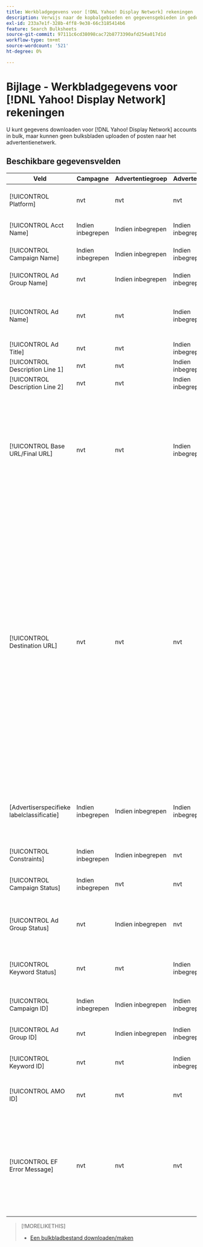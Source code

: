 ```yaml
---
title: Werkbladgegevens voor [!DNL Yahoo! Display Network] rekeningen
description: Verwijs naar de kopbalgebieden en gegevensgebieden in gedownloade bulksbladen voor [!DNL Yahoo! Display Network] rekeningen.
exl-id: 233a7e1f-328b-4ff8-9e38-66c3185414b6
feature: Search Bulksheets
source-git-commit: 97111c6cd38098cac72b8773390afd254a017d1d
workflow-type: tm+mt
source-wordcount: '521'
ht-degree: 0%

---
```


# Bijlage - Werkbladgegevens voor [!DNL Yahoo! Display Network] rekeningen

<!-- 
[Re-add "Required" to title, file name, and TOC if you add the ability to create/edit campaigns using YDN bulksheets. Then will also need to add more text below, like for the other SEs.]
-->

U kunt gegevens downloaden voor [!DNL Yahoo! Display Network] accounts in bulk, maar kunnen geen bulksbladen uploaden of posten naar het advertentienetwerk.

<!-- Hiding because this is probably too long a list to be useful.

## Available header fields

The following example shows data in comma-delimited values. If you're using tab-separated values, then the data looks different.

Platform,Acct Name,Campaign Name,Ad Group Name,Ad Name, Ad Title,Description Line 1,Description Line 2,Base URL/Final URL,Destination URL,[Advertiser-specific Label Classification],Bid Rules,Constraints,Campaign Status,Ad Group Status,Ad Status,Campaign ID,Ad Group ID,Ad ID,AMO ID,EF Error Message

-->

## Beschikbare gegevensvelden

| Veld | Campagne | Advertentiegroep | Advertentie | Beschrijving |
|----|----|----|----|----|
| [!UICONTROL Platform] | nvt | nvt | nvt | (Opgenomen in gegenereerde bulksbladen ter informatie) Het advertentieplatform. |
| [!UICONTROL Acct  Name] | Indien inbegrepen | Indien inbegrepen | Indien inbegrepen | De unieke naam die een advertentienetwerkaccount identificeert. |
| [!UICONTROL Campaign Name] | Indien inbegrepen | Indien inbegrepen | Indien inbegrepen | De unieke naam die een campagne voor een account identificeert. |
| [!UICONTROL Ad Group Name] | nvt | Indien inbegrepen | Indien inbegrepen | De unieke naam die een advertentiegroep identificeert. |
| [!UICONTROL Ad Name] | nvt | nvt | Indien inbegrepen | De unieke naam die de advertentie in een advertentiegroep identificeert. De maximumlengte is 50 tekens. |
| [!UICONTROL Ad Title] | nvt | nvt | Indien inbegrepen | De kop van een advertentie. |
| [!UICONTROL Description Line 1] | nvt | nvt | Indien inbegrepen | De eerste regel van de tekst van een advertentie. |
| [!UICONTROL Description Line 2] | nvt | nvt | Indien inbegrepen | De tweede regel van de tekst van een advertentie. |
| [!UICONTROL Base URL/Final URL] | nvt | nvt | Indien inbegrepen | De bestemmingspagina URL waaraan de eind - gebruikers worden genomen wanneer zij uw advertentie klikken, met inbegrip van om het even welke toevoegingsparameters die voor de campagne of de rekening worden gevormd. Basis/definitieve URLs op het sleutelwoordniveau treedt URLs op het advertentieniveau en hoger met voeten. |
| [!UICONTROL Destination URL] | nvt | nvt | nvt | (Opgenomen in gegenereerde bulksbladen voor informatiedoeleinden; niet gepost naar het advertentienetwerk) Voor accounts met doel-URL&#39;s is deze waarde de URL die een advertentie koppelt aan een basis-URL/bestemmingspagina op de website van de adverteerder (soms via een andere site die de klik bijhoudt en de gebruiker vervolgens doorstuurt naar de bestemmingspagina). Het omvat om het even welke toevoegingsparameters die voor de Onderzoek, Sociale, &amp; de campagne of de rekening van de Handel worden gevormd. Als u URL&#39;s voor bijhouden hebt gegenereerd, is deze waarde gebaseerd op de volgende parameters in uw accountinstellingen en campagnemontages. Als u netwerkspecifieke parameters toevoegde, dan kunnen zij met de gelijkwaardige parameters voor Onderzoek, Sociale, &amp; Handel worden vervangen. |
| \[Advertiserspecifieke labelclassificatie\] | Indien inbegrepen | Indien inbegrepen | Indien inbegrepen | (Benoemd voor een advertentiespecifieke labelclassificatie, zoals &quot;Kleur&quot; voor een labelclassificatie genaamd Kleur) Een waarde voor de opgegeven classificatie die aan de entiteit is gekoppeld. |
| [!UICONTROL Constraints] | Indien inbegrepen | Indien inbegrepen | nvt | Een beperking die aan de entiteit is toegewezen. |
| [!UICONTROL Campaign Status] | Indien inbegrepen | nvt | nvt | De weergavestatus van de campagne: <i>[!UICONTROL Active]</i>, <i>[!UICONTROL Paused]</i>, of <i>[!UICONTROL Deleted]</i>. |
| [!UICONTROL Ad Group Status] | nvt | Indien inbegrepen | nvt | De weergavestatus van de advertentiegroep: <i>[!UICONTROL Active]</i>, <i>[!UICONTROL Paused]</i>, of <i>[!UICONTROL Deleted]</i>. |
| [!UICONTROL Keyword Status] | nvt | nvt | Indien inbegrepen | De weergavestatus van het trefwoord: <i>[!UICONTROL Active]</i>, <i>[!UICONTROL Paused]</i>, of <i>[!UICONTROL Deleted]</i> (alleen bestaande trefwoorden). |
| [!UICONTROL Campaign ID] | Indien inbegrepen | Indien inbegrepen | Indien inbegrepen | De unieke id die een bestaande campagne identificeert. |
| [!UICONTROL Ad Group ID] | nvt | Indien inbegrepen | Indien inbegrepen | De unieke id die een bestaande advertentiegroep identificeert. |
| [!UICONTROL Keyword ID] | nvt | nvt | Indien inbegrepen | De unieke id die een bestaand trefwoord identificeert. |
| [!UICONTROL AMO ID] | nvt | nvt | nvt | (In gegenereerde bulksbladen) Een unieke id die door Adobe wordt gegenereerd voor een gesynchroniseerde entiteit. |
| [!UICONTROL EF Error Message] | nvt | nvt | nvt | (Opgenomen in gegenereerde bulksbladen ter informatie) Tijdelijke aanduiding voor het weergeven van foutberichten van Zoeken, Sociale Zaken en Handel met betrekking tot gegevens in de rij; foutberichten worden opgenomen in [!UICONTROL EF Errors] bestanden. |

>[!MORELIKETHIS]
>
>* [Een bulkbladbestand downloaden/maken](../bulksheet-download.md)
